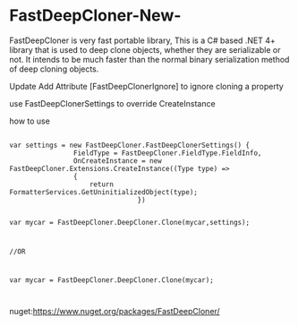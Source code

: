 # FastDeepCloner-New-
FastDeepCloner is very fast portable library, This is a C# based .NET 4+ library that is used to deep clone objects, whether they are serializable or not. It intends to be much faster than the normal binary serialization method of deep cloning objects.

Update
Add Attribute [FastDeepClonerIgnore] to ignore cloning a property

use FastDeepClonerSettings to override CreateInstance

how to use

<code>
var settings = new FastDeepCloner.FastDeepClonerSettings() {
                FieldType = FastDeepCloner.FieldType.FieldInfo,
                OnCreateInstance = new FastDeepCloner.Extensions.CreateInstance((Type type) =>
                {
                    return FormatterServices.GetUninitializedObject(type);
								})
        
var mycar = FastDeepCloner.DeepCloner.Clone(mycar,settings);

//OR

var mycar = FastDeepCloner.DeepCloner.Clone(mycar);

</code> 

nuget:https://www.nuget.org/packages/FastDeepCloner/
